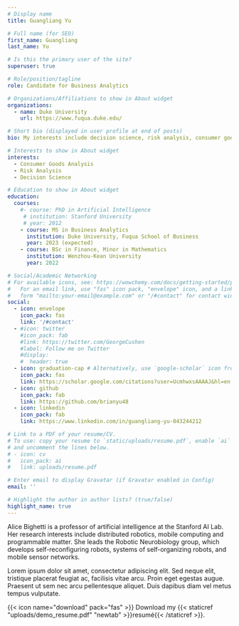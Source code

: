 ```yaml
---
# Display name
title: Guangliang Yu

# Full name (for SEO)
first_name: Guangliang
last_name: Yu

# Is this the primary user of the site?
superuser: true

# Role/position/tagline
role: Candidate for Business Analytics

# Organizations/Affiliations to show in About widget
organizations:
  - name: Duke University
    url: https://www.fuqua.duke.edu/  

# Short bio (displayed in user profile at end of posts)
bio: My interests include decision science, risk analysis, consumer goods analysis 

# Interests to show in About widget
interests:
  - Consumer Goods Analysis
  - Risk Analysis
  - Decision Science

# Education to show in About widget
education:
  courses:
    #- course: PhD in Artificial Intelligence
     # institution: Stanford University
     # year: 2012
    - course: MS in Business Analytics
      institution: Duke University, Fuqua School of Business
      year: 2023 (expected) 
    - course: BSc in Finance, Minor in Mathematics
      institution: Wenzhou-Kean University
      year: 2022

# Social/Academic Networking
# For available icons, see: https://wowchemy.com/docs/getting-started/page-builder/#icons
#   For an email link, use "fas" icon pack, "envelope" icon, and a link in the
#   form "mailto:your-email@example.com" or "/#contact" for contact widget.
social:
  - icon: envelope
    icon_pack: fas
    link: '/#contact'
  - #icon: twitter
    #icon_pack: fab
    #link: https://twitter.com/GeorgeCushen
    #label: Follow me on Twitter
    #display:
    #  header: true
  - icon: graduation-cap # Alternatively, use `google-scholar` icon from `ai` icon pack
    icon_pack: fas
    link: https://scholar.google.com/citations?user=UcmhwxsAAAAJ&hl=en
  - icon: github
    icon_pack: fab
    link: https://github.com/brianyu48
  - icon: linkedin
    icon_pack: fab
    link: https://www.linkedin.com/in/guangliang-yu-043244212

# Link to a PDF of your resume/CV.
# To use: copy your resume to `static/uploads/resume.pdf`, enable `ai` icons in `params.yaml`,
# and uncomment the lines below.
# - icon: cv
#   icon_pack: ai
#   link: uploads/resume.pdf

# Enter email to display Gravatar (if Gravatar enabled in Config)
email: ''

# Highlight the author in author lists? (true/false)
highlight_name: true
---
```


Alice Bighetti is a professor of artificial intelligence at the Stanford AI Lab. Her research interests include distributed robotics, mobile computing and programmable matter. She leads the Robotic Neurobiology group, which develops self-reconfiguring robots, systems of self-organizing robots, and mobile sensor networks.

Lorem ipsum dolor sit amet, consectetur adipiscing elit. Sed neque elit, tristique placerat feugiat ac, facilisis vitae arcu. Proin eget egestas augue. Praesent ut sem nec arcu pellentesque aliquet. Duis dapibus diam vel metus tempus vulputate.

{{< icon name="download" pack="fas" >}} Download my {{< staticref "uploads/demo_resume.pdf" "newtab" >}}resumé{{< /staticref >}}.
